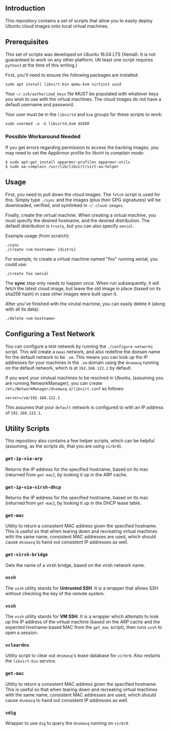 ## Introduction

This repository contains a set of scripts that allow you to easily deploy
Ubuntu cloud images onto local virtual machines.

## Prerequisites

This set of scripts was developed on Ubuntu 16.04 LTS (Xenial). It is not
guaranteed to work on any other platform. (At least one script requires
`python3` at the time of this writing.)

First, you'll need to ensure the following packages are installed:

    sudo apt install libvirt-bin qemu-kvm virtinst uuid

Your `~/.ssh/authorized_keys` file *MUST* be populated with whatever keys
you wish to use with the virtual machines. The cloud images do not have
a default username and password.

Your user must be in the `libvirtd` and `kvm` groups for these scripts to
work:

    sudo usermod -a -G libvirtd,kvm $USER

### Possible Workaround Needed

If you get errors regarding permission to access the backing images, you may
need to set the AppArmor profile for libvirt to *complain mode*:

    $ sudo apt-get install apparmor-profiles apparmor-utils
    $ sudo aa-complain /usr/lib/libvirt/virt-aa-helper

## Usage

First, you need to pull down the cloud images. The `fetch` script is used
for this. Simply type `./sync` and the images (plus their GPG signatures)
will be downloaded, verified, and symlinked in `~/.cloud-images`.

Finally, create the virtual machine.  When creating a virtual machine, you must
specify the desired hostname, and the desired distribution. The default
distribution is `trusty`, but you can also specify `xenial`.

Example usage (from scratch):

    ./sync
    ./create <vm-hostname> [distro]

For example, to create a virtual machine named "foo" running xenial, you
could use:

    ./create foo xenial

The **sync** step only needs to happen once. When run subsequently, it will
fetch the latest cloud image, but leave the old image in place (based on its
sha256 hash) in case other images were built upon it.

After you've finished with the virutal machine, you can easily delete it
(along with all its data):

    ./delete <vm-hostname>

## Configuring a Test Network

You can configure a test network by running the `./configure-networks` script.
This will create a `maas` network, and also redefine the domain name for the
default network to be `.vm`. This means you can look up the IP addresses
for your machines in the `.vm` domain using the `dnsmasq` running on the default
network, which is at `192.168.122.1` by default.

If you want your virutual machines to be resolved in Ubuntu, (assuming you are running
NetworkManager), you can create `/etc/NetworkManager/dnsmasq.d/libvirt.conf` as follows:

    server=/vm/192.168.122.1

This assumes that your `default` network is configured to with an IP address
of `192.168.122.1`.

## Utility Scripts

This repository also contains a few helper scripts, which can be helpful
(assuming, as the scripts do, that you are using `virbr0`).

### `get-ip-via-arp`

Returns the IP address for the specified hostname, based on its mac (returned
from `get-mac`), by looking it up in the ARP cache.

### `get-ip-via-virsh-dhcp`

Returns the IP address for the specified hostname, based on its mac (returned
from `get-mac`), by looking it up in the DHCP lease table.

### `get-mac`

Utility to return a consistent MAC address given the specified hostname. This
is useful so that when tearing down and recreating virtual machines with the
same name, consistent MAC addresses are used, which should cause `dnsmasq` to
hand out consistent IP addresses as well.

### `get-virsh-bridge`

Gets the name of a virsh bridge, based on the virsh network name.

### `ussh`

The `ussh` utility stands for **Untrusted SSH**. It is a wrapper that allows
SSH without checking the key of the remote system.

### `vssh`

The `vssh` utility stands for **VM SSH**. It is a wrapper which attempts to
look up the IP address of the virtual machine (based on the ARP cache and the
expected hostname-based MAC from the `get_mac` script), then runs `ussh` to open a session.

### `vcleardns`

Utility script to clear out `dnsmasq`'s lease database for `virbr0`.
Also restarts the `libvirt-bin` service.

### `get-mac`

Utility to return a consistent MAC address given the specified hostname. This
is useful so that when tearing down and recreating virtual machines with the
same name, consistent MAC addresses are used, which should cause `dnsmasq` to
hand out consistent IP addresses as well.

### `vdig`

Wrapper to use `dig` to query the `dnsmasq` running on `virbr0`.
